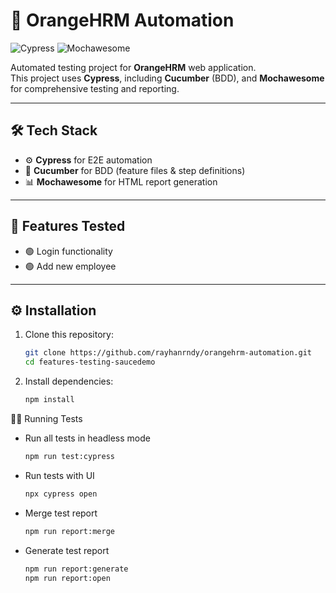 # 🚀 OrangeHRM Automation

![Cypress](https://img.shields.io/badge/tested%20with-Cypress-00b200?logo=cypress&logoColor=white)
![Mochawesome](https://img.shields.io/badge/reported%20with-Mochawesome-00b200?logo=mochawesome&logoColor=white)

Automated testing project for **OrangeHRM** web application.  
This project uses **Cypress**, including **Cucumber** (BDD), and **Mochawesome** for comprehensive testing and reporting.

---

## 🛠️ Tech Stack
- ⚙️ **Cypress** for E2E automation
- 🥒 **Cucumber** for BDD (feature files & step definitions)
- 📊 **Mochawesome** for HTML report generation

---

## 🧩 Features Tested

- 🟢 Login functionality
- 🟢 Add new employee

---

## ⚙️ Installation
1. Clone this repository:
   ```bash
   git clone https://github.com/rayhanrndy/orangehrm-automation.git
   cd features-testing-saucedemo
2. Install dependencies:
   ```bash
   npm install
🏃‍♂️ Running Tests
- Run all tests in headless mode
  ```bash
  npm run test:cypress
- Run tests with UI
  ```bash
  npx cypress open
- Merge test report
  ```bash
  npm run report:merge
- Generate test report
  ```bash
  npm run report:generate
  npm run report:open
